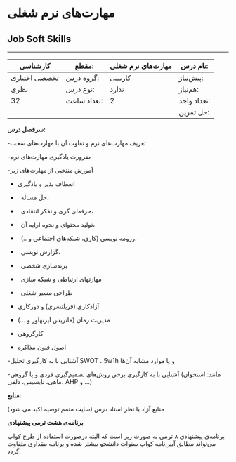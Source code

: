 # مهارت‌های نرم شغلی

## Job Soft Skills

---

| کارشناسی      | مقطع:       | مهارت‌های نرم شغلی                    | نام درس:    |
| ------------- | ----------- | ------------------------------------- | ----------- |
| تخصصی اختیاری | گروه درس:   | [کاربینی](../mandatory/Internship.md) | پیش‌نیاز:   |
| نظری          | نوع درس:    | ندارد                                 | هم‌نیاز:    |
| 32            | تعداد ساعت: | 2                                     | تعداد واحد: |
|               |             |                                       | حل تمرین:   |

**سرفصل درس:**

-تعریف مهارت‌های نرم و تفاوت آن با مهارت‌های سخت

-ضرورت یادگیری مهارت‌های نرم

-آموزش منتخبی از مهارت‌های زیر

- انعطاف پذیر و یادگیری

- ` `حل مساله،

- ` `حرفه‌ای گری و تفکر انتقادی،

- ` `تولید محتوای و نحوه ارایه آن،

- ` `رزومه نویسی (کاری، شبکه‌های اجتماعی و ..)،

- ` `گزارش نویسی،

- ` `برندسازی شخصی

- ` `مهارتهای ارتباطی و شبکه سازی

- ` `طراحی مسیر شغلی

- آزادکاری (فریلنسری) و دورکاری

- مدیریت زمان (ماتریس آیزنهاور و ...)

- کارگروهی

- اصول فنون مذاکره

-آشنایی با به کارگیری تحلیل SWOT ، 5w1h و یا موارد مشابه آن‌ها

-آشنایی با به کارگیری برخی روش‌های تصمیم‌گیری فردی و یا گروهی (مانند: استخوان ماهی، تاپسیس، دلفی، AHP و ...)

**منابع:**

منابع آزاد با نظر استاد درس (سایت متمم توصیه اکید می شود)

**برنامه‌ی هشت ترمی پیشنهادی**

<!-- Not Available -->
<!-- ![](Aspose.Words.c03f894d-fa5f-4f62-8804-2287c6b363ae.009.png)![](Aspose.Words.c03f894d-fa5f-4f62-8804-2287c6b363ae.010.png) -->

برنامه‌ی پیشنهادی ۸ ترمی به صورت زیر است که البته درصورت استفاده از طرح کواپ می‌تواند مطابق آیین‌نامه کواپ سنوات دانشجو بیشتر شده و برنامه مقداری متفاوت گردد.

[^1]: Luk, Robert W. P. (2020). Insights in How Computer Science can be a Science. Science and Philosophy 8 (2):17-46
[^2]: Andrew Ng
[^3]: نکته: جداول روش ارزیابی درس که در سرفصل درسها ذکر شده است، صرفا جنبه پیشنهادی دارند.
